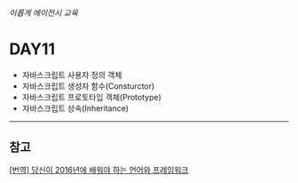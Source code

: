###### 이롭게 에이전시 교육

# DAY11

- 자바스크립트 사용자 정의 객체
- 자바스크립트 생성자 함수(Consturctor)
- 자바스크립트 프로토타입 객체(Prototype)
- 자바스크립트 상속(Inheritance)

---

## 참고

[[번역] 당신이 2016년에 배워야 하는 언어와 프레임워크](http://han41858.tistory.com/6)